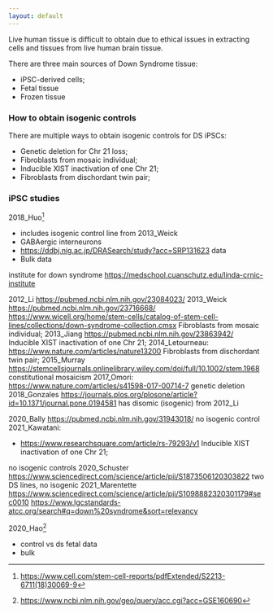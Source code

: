 ```yaml
---
layout: default
---
```


Live human tissue is difficult to obtain due to ethical issues in extracting cells and tissues from live human brain tissue.

There are three main sources of Down Syndrome tissue:
- iPSC-derived cells;
- Fetal tissue
- Frozen tissue

### How to obtain isogenic controls
There are multiple ways to obtain isogenic controls for DS iPSCs:
- Genetic deletion for Chr 21 loss;
- Fibroblasts from mosaic individual;
- Inducible XIST inactivation of one Chr 21;
- Fibroblasts from dischordant twin pair;


### iPSC studies
2018_Huo[^1]
- includes isogenic control line from 2013_Weick
- GABAergic interneurons
- https://ddbj.nig.ac.jp/DRASearch/study?acc=SRP131623 data
- Bulk data

institute for down syndrome https://medschool.cuanschutz.edu/linda-crnic-institute

2012_Li https://pubmed.ncbi.nlm.nih.gov/23084023/
2013_Weick https://pubmed.ncbi.nlm.nih.gov/23716668/
https://www.wicell.org/home/stem-cells/catalog-of-stem-cell-lines/collections/down-syndrome-collection.cmsx Fibroblasts from mosaic individual;
2013_Jiang https://pubmed.ncbi.nlm.nih.gov/23863942/ Inducible XIST inactivation of one Chr 21;
2014_Letourneau: https://www.nature.com/articles/nature13200 Fibroblasts from dischordant twin pair;
2015_Murray https://stemcellsjournals.onlinelibrary.wiley.com/doi/full/10.1002/stem.1968 constitutional mosaicism
2017_Omori: https://www.nature.com/articles/s41598-017-00714-7 genetic deletion
2018_Gonzales https://journals.plos.org/plosone/article?id=10.1371/journal.pone.0194581 has disomic (isogenic) from 2012_Li

2020_Bally https://pubmed.ncbi.nlm.nih.gov/31943018/ no isogenic control
2021_Kawatani:
- https://www.researchsquare.com/article/rs-79293/v1 Inducible XIST inactivation of one Chr 21;

no isogenic controls
2020_Schuster https://www.sciencedirect.com/science/article/pii/S1873506120303822 two DS lines, no isogenic
2021_Marentette https://www.sciencedirect.com/science/article/pii/S1098882320301179#sec0010
https://www.lgcstandards-atcc.org/search#q=down%20syndrome&sort=relevancy





2020_Hao[^2]
- control vs ds fetal data
- bulk



[^1]: https://www.cell.com/stem-cell-reports/pdfExtended/S2213-6711(18)30069-9
[^2]: https://www.ncbi.nlm.nih.gov/geo/query/acc.cgi?acc=GSE160690
